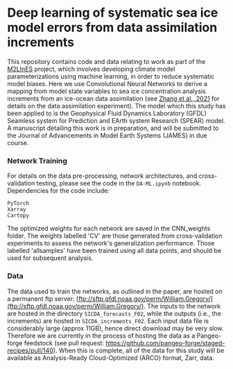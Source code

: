 # Deep learning of systematic sea ice model errors from data assimilation increments

This repository contains code and data relating to work as part of the [M2LInES](https://m2lines.github.io) project, which involves developing climate model parameterizations using machine learning, in order to reduce systematic model biases. Here we use Convolutional Neural Networks to derive a mapping from model state variables to sea ice concentration analysis increments from an ice-ocean data assimilation (see [Zhang et al., 2021](https://journals.ametsoc.org/view/journals/clim/34/6/JCLI-D-20-0469.1.xml) for details on the data assimilation experiment). The model which this study has been applied to is the Geophysical Fluid Dynamics Laboratory (GFDL) Seamless system for Prediction and EArth system Research (SPEAR) model. A manuscript detailing this work is in preparation, and will be submitted to the Journal of Advancements in Model Earth Systems (JAMES) in due course.

### Network Training

For details on the data pre-processing, network architectures, and cross-validation testing, please see the code in the `DA-ML.ipynb` notebook. Dependencies for the code include:

`PyTorch`\
`Xarray`\
`Cartopy`

The optimized weights for each network are saved in the CNN_weights folder. The weights labelled 'CV' are those generated from cross-validation experiments to assess the network's generalization performance. Those labelled 'allsamples' have been trained using all data points, and should be used for subsequent analysis.

### Data

The data used to train the networks, as outlined in the paper, are hosted on a permanent ftp server: [ftp://sftp.gfdl.noaa.gov/perm/William.Gregory/](ftp://sftp.gfdl.noaa.gov/perm/William.Gregory/). The inputs to the network are hosted in the directory `SICDA_forecasts_F02`, while the outputs (i.e., the increments) are hosted in `SICDA_increments_F02`. Each input data file is considerably large (approx 11GB), hence direct download may be very slow. Therefore we are currently in the process of hosting the data as a Pangeo-forge feedstock (see pull request: https://github.com/pangeo-forge/staged-recipes/pull/140). When this is complete, all of the data for this study will be available as Analysis-Ready Cloud-Optimized (ARCO) format, Zarr, data.
